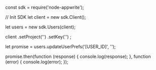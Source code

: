 const sdk = require('node-appwrite');

// Init SDK
let client = new sdk.Client();

let users = new sdk.Users(client);

client
    .setProject('')
    .setKey('')
;

let promise = users.updateUserPrefs('[USER_ID]', '');

promise.then(function (response) {
    console.log(response);
}, function (error) {
    console.log(error);
});